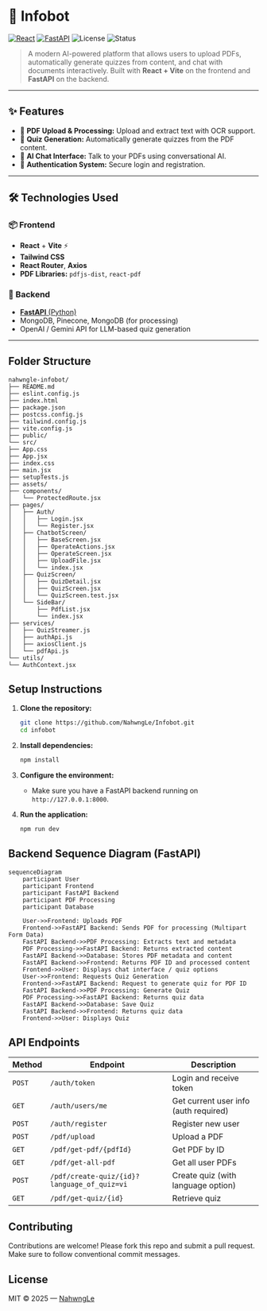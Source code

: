 # 🤖 Infobot

[![React](https://img.shields.io/badge/Frontend-React-blue?logo=react)](https://reactjs.org/)
[![FastAPI](https://img.shields.io/badge/Backend-FastAPI-green?logo=fastapi)](https://fastapi.tiangolo.com/)
![License](https://img.shields.io/badge/license-MIT-blue)
![Status](https://img.shields.io/badge/status-Active-brightgreen)

> A modern AI-powered platform that allows users to upload PDFs, automatically generate quizzes from content, and chat with documents interactively. Built with **React + Vite** on the frontend and **FastAPI** on the backend.

---

## ✨ Features

- 📄 **PDF Upload & Processing:** Upload and extract text with OCR support.
- 🧠 **Quiz Generation:** Automatically generate quizzes from the PDF content.
- 💬 **AI Chat Interface:** Talk to your PDFs using conversational AI.
- 🔐 **Authentication System:** Secure login and registration.

---

## 🛠️ Technologies Used

### 📦 Frontend
- **React** + **Vite** ⚡
- **Tailwind CSS**
- **React Router**, **Axios**
- **PDF Libraries:** `pdfjs-dist`, `react-pdf`

### 🔧 Backend
- [**FastAPI** (Python)](https://github.com/NahwngLe/Infobot_backend.git)
- MongoDB, Pinecone, MongoDB (for processing)
- OpenAI / Gemini API for LLM-based quiz generation

---

## Folder Structure
```
nahwngle-infobot/
├── README.md
├── eslint.config.js
├── index.html
├── package.json
├── postcss.config.js
├── tailwind.config.js
├── vite.config.js
├── public/
└── src/
├── App.css
├── App.jsx
├── index.css
├── main.jsx
├── setupTests.js
├── assets/
├── components/
│   └── ProtectedRoute.jsx
├── pages/
│   ├── Auth/
│   │   ├── Login.jsx
│   │   └── Register.jsx
│   ├── ChatbotScreen/
│   │   ├── BaseScreen.jsx
│   │   ├── OperateActions.jsx
│   │   ├── OperateScreen.jsx
│   │   ├── UploadFile.jsx
│   │   └── index.jsx
│   ├── QuizScreen/
│   │   ├── QuizDetail.jsx
│   │   ├── QuizScreen.jsx
│   │   └── QuizScreen.test.jsx
│   └── SideBar/
│       ├── PdfList.jsx
│       └── index.jsx
├── services/
│   ├── QuizStreamer.js
│   ├── authApi.js
│   ├── axiosClient.js
│   └── pdfApi.js
└── utils/
└── AuthContext.jsx
```

## Setup Instructions

1.  **Clone the repository:**

    ```bash
    git clone https://github.com/NahwngLe/Infobot.git
    cd infobot
    ```
2.  **Install dependencies:**

    ```bash
    npm install
    ```
3.  **Configure the environment:**

    *   Make sure you have a FastAPI backend running on `http://127.0.0.1:8000`.
4.  **Run the application:**

    ```bash
    npm run dev
    ```

## Backend Sequence Diagram (FastAPI)

```mermaid
sequenceDiagram
    participant User
    participant Frontend
    participant FastAPI Backend
    participant PDF Processing
    participant Database

    User->>Frontend: Uploads PDF
    Frontend->>FastAPI Backend: Sends PDF for processing (Multipart Form Data)
    FastAPI Backend->>PDF Processing: Extracts text and metadata
    PDF Processing->>FastAPI Backend: Returns extracted content
    FastAPI Backend->>Database: Stores PDF metadata and content
    FastAPI Backend->>Frontend: Returns PDF ID and processed content
    Frontend->>User: Displays chat interface / quiz options
    User->>Frontend: Requests Quiz Generation
    Frontend->>FastAPI Backend: Request to generate quiz for PDF ID
    FastAPI Backend->>PDF Processing: Generate Quiz
    PDF Processing->>FastAPI Backend: Returns quiz data
    FastAPI Backend->>Database: Save Quiz
    FastAPI Backend->>Frontend: Returns quiz data
    Frontend->>User: Displays Quiz
```

## API Endpoints

| Method | Endpoint                                    | Description                           |
| ------ | ------------------------------------------- | ------------------------------------- |
| `POST` | `/auth/token`                               | Login and receive token               |
| `GET`  | `/auth/users/me`                            | Get current user info (auth required) |
| `POST` | `/auth/register`                            | Register new user                     |
| `POST` | `/pdf/upload`                               | Upload a PDF                          |
| `GET`  | `/pdf/get-pdf/{pdfId}`                      | Get PDF by ID                         |
| `GET`  | `/pdf/get-all-pdf`                          | Get all user PDFs                     |
| `POST` | `/pdf/create-quiz/{id}?language_of_quiz=vi` | Create quiz (with language option)    |
| `GET`  | `/pdf/get-quiz/{id}`                        | Retrieve quiz                         |


## Contributing
Contributions are welcome!
Please fork this repo and submit a pull request.
Make sure to follow conventional commit messages.

## License
MIT © 2025 — [NahwngLe](https://github.com/NahwngLe)


